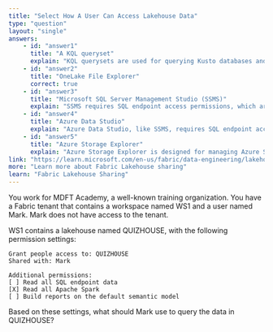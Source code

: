 ```yaml
---
title: "Select How A User Can Access Lakehouse Data"
type: "question"
layout: "single"
answers:
    - id: "answer1"
      title: "A KQL queryset"
      explain: "KQL querysets are used for querying Kusto databases and logs in Azure. They cannot be used to query data in a Fabric lakehouse, even when Apache Spark permissions are granted."
    - id: "answer2"
      title: "OneLake File Explorer"
      correct: true
    - id: "answer3"
      title: "Microsoft SQL Server Management Studio (SSMS)"
      explain: "SSMS requires SQL endpoint access permissions, which are not granted in this scenario. The permissions show that 'Read all SQL endpoint data' is unchecked."
    - id: "answer4"
      title: "Azure Data Studio"
      explain: "Azure Data Studio, like SSMS, requires SQL endpoint access permissions to query lakehouse data. Since 'Read all SQL endpoint data' is not granted, this tool cannot be used."
    - id: "answer5"
      title: "Azure Storage Explorer"
      explain: "Azure Storage Explorer is designed for managing Azure Storage accounts and their contents. It cannot directly access Fabric lakehouse data through Apache Spark permissions, as the lakehouse uses a different authentication and access model."
link: "https://learn.microsoft.com/en-us/fabric/data-engineering/lakehouse-sharing"
more: "Learn more about Fabric Lakehouse sharing"
learn: "Fabric Lakehouse Sharing"
---
```

You work for MDFT Academy, a well-known training organization. You have a Fabric tenant that contains a workspace named WS1 and a user named Mark. Mark does not have access to the tenant. 

WS1 contains a lakehouse named QUIZHOUSE, with the following permission settings:

```
Grant people access to: QUIZHOUSE
Shared with: Mark

Additional permissions:
[ ] Read all SQL endpoint data
[X] Read all Apache Spark
[ ] Build reports on the default semantic model
```

Based on these settings, what should Mark use to query the data in QUIZHOUSE?
